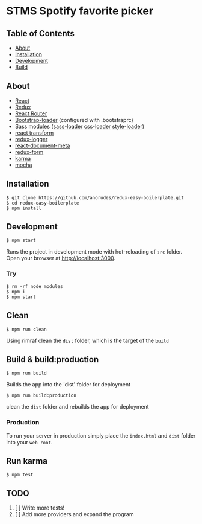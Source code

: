 STMS Spotify favorite picker
=========================

## Table of Contents

- [About](#about)
- [Installation](#installation)
- [Development](#development)
- [Build](#build--buildproduction)

## About
- [React](https://github.com/facebook/react)
- [Redux](https://github.com/gaearon/redux)
- [React Router](https://github.com/rackt/react-router)
- [Bootstrap-loader](https://github.com/shakacode/bootstrap-loader) (configured with .bootstraprc)
- Sass modules ([sass-loader](https://github.com/jtangelder/sass-loader) [css-loader](https://github.com/webpack/css-loader) [style-loader](https://github.com/webpack/style-loader))
- [react transform](https://github.com/gaearon/react-transform)
- [redux-logger](https://github.com/fcomb/redux-logger)
- [react-document-meta](https://github.com/kodyl/react-document-meta)
- [redux-form](https://github.com/erikras/redux-form)
- [karma](https://github.com/karma-runner/karma)
- [mocha](https://github.com/mochajs/mocha)

## Installation
```
$ git clone https://github.com/anorudes/redux-easy-boilerplate.git
$ cd redux-easy-boilerplate
$ npm install
```

## Development
```
$ npm start
```
Runs the project in development mode with hot-reloading of `src` folder.
Open your browser at [http://localhost:3000](http://localhost:3000).

### Try
```
$ rm -rf node_modules
$ npm i
$ npm start
```

## Clean
```
$ npm run clean
```
Using rimraf clean the `dist` folder, which is the target of the `build`

## Build & build:production
```
$ npm run build
```
Builds the app into the 'dist' folder for deployment
```
$ npm run build:production
```
clean the `dist` folder and rebuilds the app for deployment

### Production
To run your server in production simply place the `index.html` and `dist` folder into
your `web root`.

## Run karma
```
$ npm test
```
## TODO
1. [ ] Write more tests!
2. [ ] Add more providers and expand the program
